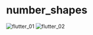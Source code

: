 # number_shapes
![flutter_01](https://user-images.githubusercontent.com/49158210/103487246-987f8480-4e0c-11eb-917c-7f5c465a3775.png)
![flutter_02](https://user-images.githubusercontent.com/49158210/103487247-99181b00-4e0c-11eb-8226-6c6e8adeb0e5.png)
